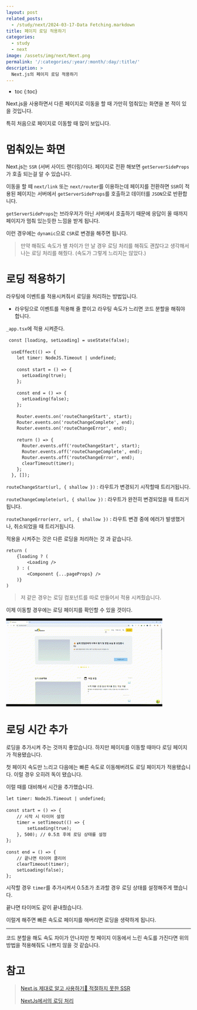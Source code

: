 ```yaml
---
layout: post
related_posts:
  - /study/next/2024-03-17-Data Fetching.markdown
title: 페이지 로딩 적용하기
categories:
  - study
  - next
image: /assets/img/next/Next.png
permalink: '/:categories/:year/:month/:day/:title/'
description: >
  Next.js의 페이지 로딩 적용하기 
---
```


* toc
{:toc}

Next.js을 사용하면서 다른 페이지로 이동을 할 때 가만히 멈춰있는 화면을 본 적이 있을 것입니다.

특히 처음으로 페이지로 이동할 때 많이 보입니다.

# 멈춰있는 화면

Next.js는 `SSR` (서버 사이드 렌더링)이다. 페이지로 전환 해보면 `getServerSideProps`가 호출 되는걸 알 수 있습니다.

이동을 할 떼 `next/link` 또는 `next/router`를 이용하는데 페이지를 전환하면 `SSR`이 적용된 페이지는 서버에서 `getServerSideProps`를 호출하고 데이터를 `JSON`으로 반환합니다.

`getServerSideProps`는 브라우저가 아닌 서버에서 호출하기 때문에 응답이 올 때까지 페이지가 멈춰 있는듯한 느낌을 받게 됩니다.

이런 경우에는 `dynamic`으로 `CSR`로 변경을 해주면 됩니다.

> 만약 해줘도 속도가 별 차이가 안 날 경우 로딩 처리를 해줘도 괜찮다고 생각해서 나는 로딩 처리를 해줬다. (속도가 그렇게 느리지는 않았다.)

# 로딩 적용하기

라우팅에 이벤트를 적용시켜줘서 로딩을 처리하는 방법입니다.

- 라우팅으로 이벤트를 적용해 줄 뿐이고 라우팅 속도가 느리면 코드 분할을 해줘야 합니다.

`_app.tsx`에 적용 시켜준다.

```tsx
 const [loading, setLoading] = useState(false);

  useEffect(() => {
    let timer: NodeJS.Timeout | undefined;

    const start = () => {
      setLoading(true);
    };

    const end = () => {
      setLoading(false);
    };

    Router.events.on('routeChangeStart', start);
    Router.events.on('routeChangeComplete', end);
    Router.events.on('routeChangeError', end);

    return () => {
      Router.events.off('routeChangeStart', start);
      Router.events.off('routeChangeComplete', end);
      Router.events.off('routeChangeError', end);
      clearTimeout(timer);
    };
  }, []);
```

`routeChangeStart(url, { shallow })` : 라우트가 변경되기 시작할때 트리거됩니다.

`routeChangeComplete(url, { shallow })` : 라우트가 완전히 변경되었을 때 트리거됩니다.

`routeChangeError(err, url, { shallow })` : 라우트 변경 중에 에러가 발생했거나, 취소되었을 때 트리거됩니다.

적용을 시켜주는 것은 다른 로딩을 처리하는 것 과 같습니다.

```tsx
return (
	{loading ? (
		<Loading />
	) : (
		<Component {...pageProps} />
	)}
)
```

> 저 같은 경우는 로딩 컴포넌트를 따로 만들어서 적용 시켜줬습니다.

이제 이동할 경우에는 로딩 페이지를 확인할 수 있을 것이다.

<img src="/assets/img/next/BeeSpace 로딩.gif" />

# 로딩 시간 추가

로딩을 추가시켜 주는 것까지 좋았습니다. 하지만 페이지를 이동할 때마다 로딩 페이지가 적용됐습니다.

첫 페이지 속도만 느리고 다음에는 빠른 속도로 이동해버려도 로딩 페이지가 적용됐습니다. 이럴 경우 오히려 독이 됐습니다.

이럴 때를 대비해서 시간을 추가했습니다.

```tsx
let timer: NodeJS.Timeout | undefined;

const start = () => {
	// 시작 시 타이머 설정
	timer = setTimeout(() => {
		setLoading(true);
	}, 500); // 0.5초 후에 로딩 상태를 설정
};

const end = () => {
	// 끝나면 타이머 클리어
	clearTimeout(timer);
	setLoading(false);
};
```

시작할 경우 `timer`를 추가시켜서 0.5초가 초과할 경우 로딩 상태를 설정해주게 했습니다.

끝나면 타이머도 같이 끝내줬습니다.

이럴게 해주면 빠른 속도로 페이지를 해버리면 로딩을 생략하게 됩니다.

---

코드 분할을 해도 속도 차이가 안나지만 첫 페이지 이동에서 느린 속도를 가진다면 위의 방법을 적용해줘도 나쁘지 않을 것 같습니다.

# 참고

> <a href="https://velog.io/@namtaehyun/Next.js-%EC%A0%9C%EB%8C%80%EB%A1%9C-%EC%95%8C%EA%B3%A0-%EC%82%AC%EC%9A%A9%ED%95%98%EA%B8%B0-%EC%A0%81%EC%A0%88%ED%95%98%EC%A7%80-%EB%AA%BB%ED%95%9C-SSR">Next.js 제대로 알고 사용하기🧐 적절하지 못한 SSR</a>
>
> <a href="https://hanbbistory.tistory.com/87">NextJs에서의 로딩 처리</a>

